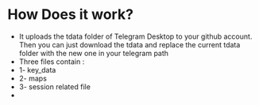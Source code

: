 # How Does it work? 
* It uploads the tdata folder of Telegram Desktop to your github account. Then you can just download the tdata and replace the current tdata folder with the new one in your telegram path 
* Three files contain :
*   1- key_data
*   2- maps
*   3- session related file
*   
